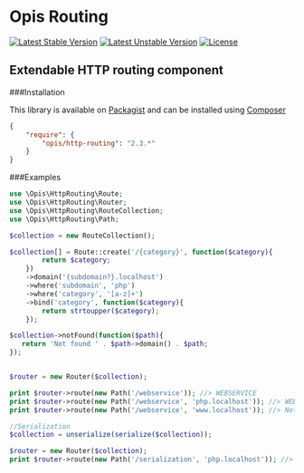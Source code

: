 Opis Routing
============
[![Latest Stable Version](https://poser.pugx.org/opis/http-routing/version.png)](https://packagist.org/packages/opis/http-routing)
[![Latest Unstable Version](https://poser.pugx.org/opis/http-routing/v/unstable.png)](//packagist.org/packages/opis/http-routing)
[![License](https://poser.pugx.org/opis/http-routing/license.png)](https://packagist.org/packages/opis/http-routing)

Extendable HTTP routing component
---------------------

###Installation

This library is available on [Packagist](https://packagist.org/packages/opis/http-routing) and can be installed using [Composer](http://getcomposer.org)

```json
{
    "require": {
        "opis/http-routing": "2.3.*"
    }
}
```

###Examples

```php
use \Opis\HttpRouting\Route;
use \Opis\HttpRouting\Router;
use \Opis\HttpRouting\RouteCollection;
use \Opis\HttpRouting\Path;

$collection = new RouteCollection();

$collection[] = Route::create('/{category}', function($category){
        return $category;
    })
    ->domain('{subdomain?}.localhost')
    ->where('subdomain', 'php')
    ->where('category', '[a-z]+')
    ->bind('category', function($category){
        return strtoupper($category);
    });

$collection->notFound(function($path){
   return 'Not found ' . $path->domain() . $path; 
});


$router = new Router($collection);

print $router->route(new Path('/webservice')); //> WEBSERVICE
print $router->route(new Path('/webservice', 'php.localhost')); //> WEBSERVICE
print $router->route(new Path('/webservice', 'www.localhost')); //> Not found www.localhost/webservice

//Serialization
$collection = unserialize(serialize($collection));

$router = new Router($collection);
print $router->route(new Path('/serialization', 'php.localhost')); //> SERIALIZATION
```
